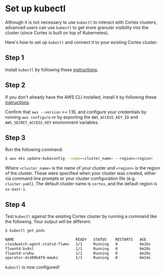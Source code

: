 # Set up kubectl

Although it is not necessary to use `kubectl` to interact with Cortex clusters, advanced users can use `kubectl` to get more granular visibility into the cluster \(since Cortex is built on top of Kubernetes\).

Here's how to set up `kubectl` and connect it to your existing Cortex cluster:

## Step 1

Install `kubectl` by following these [instructions](https://kubernetes.io/docs/tasks/tools/install-kubectl/).

## Step 2

If you don't already have the AWS CLI installed, install it by following these [instructions](https://docs.aws.amazon.com/cli/latest/userguide/cli-chap-install.html).

Confirm that `aws --version` &gt;= 1.16, and configure your credentials by running `aws configure` or by exporting the `AWS_ACCESS_KEY_ID` and `AWS_SECRET_ACCESS_KEY` environment variables.

## Step 3

Run the following command:

```bash
$ aws eks update-kubeconfig --name=<cluster_name> --region=<region>
```

Where `<cluster_name>` is the name of your cluster and `<region>` is the region of the cluster. These were specified when your cluster was created, either via command line prompts or your cluster configuration file \(e.g. `cluster.yaml`\). The default cluster name is `cortex`, and the default region is `us-east-1`.

## Step 4

Test `kubectl` against the existing Cortex cluster by running a command like the following. Your output will be different.

```bash
$ kubectl get pods

NAME                            READY   STATUS    RESTARTS   AGE
cloudwatch-agent-statsd-flwmv   1/1     Running   0          6m16s
fluentd-bv8xl                   1/1     Running   0          6m20s
fluentd-vrwhw                   1/1     Running   0          6m20s
operator-dc489b4f9-mmwkz        1/1     Running   0          6m14s
```

`kubectl` is now configured!

